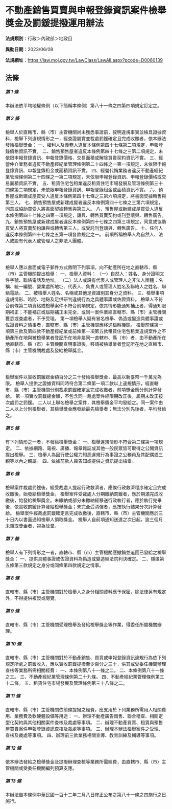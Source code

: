 # 不動產銷售買賣與申報登錄資訊案件檢舉獎金及罰鍰提撥運用辦法

**法規類別**：行政＞內政部＞地政目

**異動日期**：2023/06/08  

**法規網址**：https://law.moj.gov.tw/LawClass/LawAll.aspx?pcode=D0060139





## 法條
##### 第 1 條
本辦法依平均地權條例（以下簡稱本條例）第八十一條之四第四項規定訂定之。

##### 第 2 條
檢舉人於直轄市、縣（市）主管機關尚未獲悉事證前，敘明違規事實並檢具證據資料，檢舉下列違規情形之一，經查證屬實並裁處罰鍰確定且完成收繳者，依本辦法發給檢舉獎金：
一、權利人及義務人違反本條例第四十七條第二項規定，申報登錄價格資訊不實。
二、銷售預售屋者違反本條例第四十七條之三第二項規定，未依限申報登錄資訊、申報登錄價格、交易面積或解除買賣契約資訊不實。
三、經營仲介業務者違反不動產經紀業管理條例第二十四條之一第一項規定，未依限申報登錄資訊、申報登錄租金或面積資訊不實。
四、經營代銷業務者違反不動產經紀業管理條例第二十四條之一第二項規定，未依限申報登錄資訊、申報登錄價格或交易面積資訊不實。
五、租賃住宅包租業違反租賃住宅市場發展及管理條例第三十四條第二項規定，未依限申報登錄資訊、申報登錄租金或面積資訊不實。
六、預售屋或新建成屋買受人違反本條例第四十七條之三第六項規定，將書面契據轉售與第三人。
七、銷售預售屋或新建成屋者違反本條例第四十七條之三第六項規定，同意或協助買受人將書面契據轉售與第三人。
八、預售屋或新建成屋買受人違反本條例第四十七條之四第一項規定，讓與、轉售買賣契約或刊登讓與、轉售廣告。
九、銷售預售屋或新建成屋者違反本條例第四十七條之四第三項規定，同意或協助買受人將買賣契約讓與或轉售第三人，或受託刊登讓與、轉售廣告。
十、任何人違反本條例第四十七條之五第一項各款規定之一。
前項所稱檢舉人為自然人、法人或設有代表人或管理人之非法人團體。

##### 第 3 條
檢舉人應以書面或電子郵件方式敘明下列事項，向不動產所在地之直轄市、縣（市）主管機關提出檢舉：
一、檢舉人資料：
（一）自然人：姓名、身分證明文件字號、聯絡電話及地址。
（二）法人或設有代表人或管理人之非法人團體：名稱、統一編號、營業處所地址、代表人、負責人或管理人姓名及聯絡人之姓名、聯絡電話。
二、被檢舉人姓名、名稱或其他足資識別其身分之資料。
三、檢舉事項違規情形、時間、地點及足供研判違規行為之具體事證或佐證資料。
檢舉人不符合前條第二項資格或檢舉案件不符合前項規定，依其情形能通知補正者，得通知限期補正；不能補正或屆期補正未完全，或同一案件業經直轄市、縣（市）主管機關獲悉或查處者，不予受理。
第一項檢舉人疑有冒名檢舉、偽造或變造具體事證或佐證資料之情事者，直轄市、縣（市）主管機關應移送檢察機關。
檢舉前條第一項第三款及第四款不動產經紀業或前條第一項第五款租賃住宅包租業違規案件之不動產所在地與被檢舉業者登記所在地非屬同一直轄市、縣（市）者，由不動產所在地直轄市、縣（市）主管機關查明事證後，移請被檢舉業者登記所在地之直轄市、縣（市）主管機關裁處及發給檢舉獎金。

##### 第 4 條
檢舉案件以實收罰鍰總金額百分之三十發給檢舉獎金，最高以新臺幣一千萬元為限。
檢舉人提供之證據資料同時符合第二條第一項二款以上違規情形，經直轄市、縣（市）主管機關分別裁處罰鍰確定且完成收繳者，前項獎金應分別計算發給。
第一項實收罰鍰總金額，不包含同一裁處案件經限期改正後，屆期未改正按次處罰之罰鍰。
二人以上聯名檢舉之案件，其檢舉獎金平均發給之。同一案件由二人以上分別檢舉者，其檢舉獎金應發給最先檢舉者；無法分別先後者，平均發給之。

##### 第 5 條
有下列情形之一者，不發給檢舉獎金：
一、檢舉違規情形不符合第二條第一項規定。
二、依據網路、電視、廣播、報章雜誌或其他一般民眾皆可取得之公開資訊提出檢舉。
三、檢舉人為因行使公權力知悉違規行為事證之公務員及其配偶或三親等以內之親屬。
四、依據前款人員告知或提供之資訊提出檢舉。

##### 第 6 條
檢舉案件裁處罰鍰後，經受裁處人提起行政救濟者，應俟行政救濟程序確定且完成收繳後，始發給檢舉獎金。
檢舉案件受裁處人分期繳納罰鍰者，應於期滿完成收繳後，始發給檢舉獎金。未繳納或部分未繳納經移送行政執行者，應於執行完畢後，依實收罰鍰計算發給檢舉獎金；未完全受清償者，應按執行結果分次計算發給。
檢舉案件經裁處罰鍰確定且完成收繳後，直轄市、縣（市）主管機關應於三十日內以書面通知檢舉人領取獎金。
檢舉人自前項通知送達之次日起，逾三個月未領取獎金者，視為放棄。

##### 第 7 條
檢舉人有下列情形之一者，直轄市、縣（市）主管機關應撤銷並追回已發給之檢舉獎金：
一、提供具體事證或佐證資料為偽造或變造經法院判決確定。
二、隱匿第五條第三款規定之身分或同條第四款規定之情事。

##### 第 8 條
直轄市、縣（市）主管機關對於檢舉人之身分相關資料應予保密，除法律另有規定外，不得提供複製或閱覽。

##### 第 9 條
直轄市、縣（市）主管機關受理檢舉及發給檢舉獎金等作業，得委任所屬機關辦理。

##### 第 10 條
直轄市、縣（市）主管機關對於不動產銷售、買賣或申報登錄資訊違規行為依下列規定所處之罰鍰收入，應以實收罰鍰提撥至少百分之三十，供其或受委任機關辦理查核等業務所需相關經費：
一、本條例第八十一條之二。
二、本條例第八十一條之三。
三、不動產經紀業管理條例第二十九條。
四、不動產經紀業管理條例第三十二條。
五、租賃住宅市場發展及管理條例第三十八條之二。

##### 第 11 條
直轄市、縣（市）主管機關依前條提撥之經費，應支用於下列業務所需用人相關費用、業務費及軟硬體設備等用途：
一、辦理不動產廣告銷售、聯合稽查、相關定型化契約與其他相關案件查核及裁處等事項。
二、辦理不動產買賣、租賃與預售屋買賣案件申報登錄資訊查核及裁處等事項。
三、辦理本辦法檢舉案件之受理、查核及裁處等事項。
四、辦理前三款業務相關宣導、教育訓練及輔導等事項。

##### 第 12 條
依本辦法發給之檢舉獎金及提撥辦理查核等業務所需經費，由直轄市、縣（市）主管機關或受委任機關編列預算支應。

##### 第 13 條
本辦法自本條例中華民國一百十二年二月八日修正公布之第八十一條之四施行之日施行。


